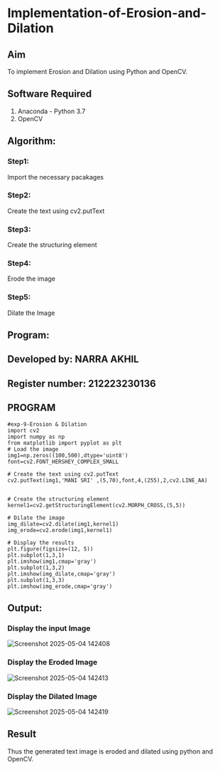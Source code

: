 # Implementation-of-Erosion-and-Dilation
## Aim
To implement Erosion and Dilation using Python and OpenCV.
## Software Required
1. Anaconda - Python 3.7
2. OpenCV
## Algorithm:
### Step1:
Import the necessary pacakages

### Step2:
Create the text using cv2.putText

### Step3:
Create the structuring element

### Step4:
Erode the image

### Step5:
Dilate the Image
 
## Program:
## Developed by: NARRA AKHIL
## Register number: 212223230136
## PROGRAM
```
#exp-9-Erosion & Dilation
import cv2
import numpy as np
from matplotlib import pyplot as plt
# Load the image
img1=np.zeros((100,500),dtype='uint8')
font=cv2.FONT_HERSHEY_COMPLEX_SMALL

# Create the text using cv2.putText
cv2.putText(img1,'MANI SRI' ,(5,70),font,4,(255),2,cv2.LINE_AA)


# Create the structuring element
kernel1=cv2.getStructuringElement(cv2.MORPH_CROSS,(5,5))

# Dilate the image
img_dilate=cv2.dilate(img1,kernel1)
img_erode=cv2.erode(img1,kernel1)

# Display the results
plt.figure(figsize=(12, 5))
plt.subplot(1,3,1)
plt.imshow(img1,cmap='gray')
plt.subplot(1,3,2)
plt.imshow(img_dilate,cmap='gray')
plt.subplot(1,3,3)
plt.imshow(img_erode,cmap='gray')
```
## Output:

### Display the input Image
![Screenshot 2025-05-04 142408](https://github.com/user-attachments/assets/a337d0e8-e258-46fc-859b-48782867f568)

### Display the Eroded Image
![Screenshot 2025-05-04 142413](https://github.com/user-attachments/assets/e0df3e07-b213-42e8-a2a9-ba9bcb1ca3f9)


### Display the Dilated Image
![Screenshot 2025-05-04 142419](https://github.com/user-attachments/assets/99e94e7b-b6c3-4193-a124-26ca23910330)


## Result
Thus the generated text image is eroded and dilated using python and OpenCV.
